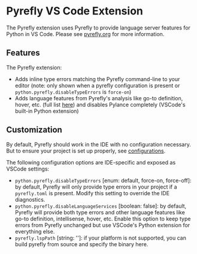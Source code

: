 # Pyrefly VS Code Extension

The Pyrefly extension uses Pyrefly to provide language server features for
Python in VS Code. Please see [pyrefly.org](https://pyrefly.org/) for more
information.

## Features

The Pyrefly extension:

- Adds inline type errors matching the Pyrefly command-line to your editor
  (note: only shown when a pyrefly configuration is present or
  `python.pyrefly.disableTypeErrors` is `force-on`)
- Adds language features from Pyrefly's analysis like go-to definition, hover,
  etc. (full list [here](https://github.com/facebook/pyrefly/issues/344)) and
  disables Pylance completely (VSCode's built-in Python extension)

## Customization

By default, Pyrefly should work in the IDE with no configuration necessary. But
to ensure your project is set up properly, see
[configurations](https://pyrefly.org/en/docs/configuration/).

The following configuration options are IDE-specific and exposed as VSCode
settings:

- `python.pyrefly.disableTypeErrors` [enum: default, force-on, force-off]: by
  default, Pyrefly will only provide type errors in your project if a
  `pyrefly.toml` is present. Modify this setting to override the IDE
  diagnostics.
- `python.pyrefly.disableLanguageServices` [boolean: false]: by default, Pyrefly
  will provide both type errors and other language features like go-to
  definition, intellisense, hover, etc. Enable this option to keep type errors
  from Pyrefly unchanged but use VSCode's Python extension for everything else.
- `pyrefly.lspPath` [string: '']: if your platform is not supported, you can
  build pyrefly from source and specify the binary here.

